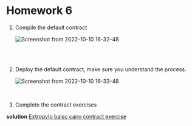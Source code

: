 
# Homework 6

1. Compile the default contract <br/>

    ![Screenshot from 2022-10-10 16-32-48](https://user-images.githubusercontent.com/38910854/194861541-cf49a431-d4da-4669-98fc-8bb3e6ef2e59.png)

<br/> <br/>


2. Deploy the default contract, make sure you understand the process.


    ![Screenshot from 2022-10-10 16-33-48](https://user-images.githubusercontent.com/38910854/194861681-fec24832-15b5-48a7-b887-d8e30ffa0273.png)

<br/>

3. Complete the contract exercises <br/>

**solution** [ExtropyIo baisc cairo contract exercise](https://github.com/sleepyqadir/ZeroKnowledgeBootcamp/blob/main/starknet/exercises/contracts/basic/basic.cairo)

